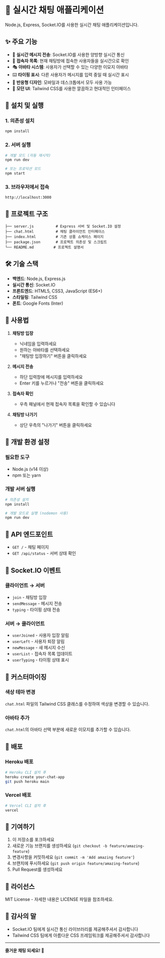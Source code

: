 # 💬 실시간 채팅 애플리케이션

Node.js, Express, Socket.IO를 사용한 실시간 채팅 애플리케이션입니다.

## ✨ 주요 기능

- 🔄 **실시간 메시지 전송**: Socket.IO를 사용한 양방향 실시간 통신
- 👥 **접속자 목록**: 현재 채팅방에 접속한 사용자들을 실시간으로 확인
- 🎭 **아바타 시스템**: 사용자가 선택할 수 있는 다양한 이모지 아바타
- ⌨️ **타이핑 표시**: 다른 사용자가 메시지를 입력 중일 때 실시간 표시
- 📱 **반응형 디자인**: 모바일과 데스크톱에서 모두 사용 가능
- 🎨 **모던 UI**: Tailwind CSS를 사용한 깔끔하고 현대적인 인터페이스

## 🚀 설치 및 실행

### 1. 의존성 설치
```bash
npm install
```

### 2. 서버 실행
```bash
# 개발 모드 (자동 재시작)
npm run dev

# 또는 프로덕션 모드
npm start
```

### 3. 브라우저에서 접속
```
http://localhost:3000
```

## 📁 프로젝트 구조

```
├── server.js          # Express 서버 및 Socket.IO 설정
├── chat.html          # 채팅 클라이언트 인터페이스
├── index.html         # 기존 상품 쇼케이스 페이지
├── package.json       # 프로젝트 의존성 및 스크립트
└── README.md         # 프로젝트 설명서
```

## 🛠️ 기술 스택

- **백엔드**: Node.js, Express.js
- **실시간 통신**: Socket.IO
- **프론트엔드**: HTML5, CSS3, JavaScript (ES6+)
- **스타일링**: Tailwind CSS
- **폰트**: Google Fonts (Inter)

## 🎯 사용법

1. **채팅방 입장**
   - 닉네임을 입력하세요
   - 원하는 아바타를 선택하세요
   - "채팅방 입장하기" 버튼을 클릭하세요

2. **메시지 전송**
   - 하단 입력창에 메시지를 입력하세요
   - Enter 키를 누르거나 "전송" 버튼을 클릭하세요

3. **접속자 확인**
   - 우측 패널에서 현재 접속자 목록을 확인할 수 있습니다

4. **채팅방 나가기**
   - 상단 우측의 "나가기" 버튼을 클릭하세요

## 🔧 개발 환경 설정

### 필요한 도구
- Node.js (v14 이상)
- npm 또는 yarn

### 개발 서버 실행
```bash
# 의존성 설치
npm install

# 개발 모드로 실행 (nodemon 사용)
npm run dev
```

## 📝 API 엔드포인트

- `GET /` - 채팅 페이지
- `GET /api/status` - 서버 상태 확인

## 🔌 Socket.IO 이벤트

### 클라이언트 → 서버
- `join` - 채팅방 입장
- `sendMessage` - 메시지 전송
- `typing` - 타이핑 상태 전송

### 서버 → 클라이언트
- `userJoined` - 사용자 입장 알림
- `userLeft` - 사용자 퇴장 알림
- `newMessage` - 새 메시지 수신
- `userList` - 접속자 목록 업데이트
- `userTyping` - 타이핑 상태 표시

## 🎨 커스터마이징

### 색상 테마 변경
`chat.html` 파일의 Tailwind CSS 클래스를 수정하여 색상을 변경할 수 있습니다.

### 아바타 추가
`chat.html`의 아바타 선택 부분에 새로운 이모지를 추가할 수 있습니다.

## 📱 배포

### Heroku 배포
```bash
# Heroku CLI 설치 후
heroku create your-chat-app
git push heroku main
```

### Vercel 배포
```bash
# Vercel CLI 설치 후
vercel
```

## 🤝 기여하기

1. 이 저장소를 포크하세요
2. 새로운 기능 브랜치를 생성하세요 (`git checkout -b feature/amazing-feature`)
3. 변경사항을 커밋하세요 (`git commit -m 'Add amazing feature'`)
4. 브랜치에 푸시하세요 (`git push origin feature/amazing-feature`)
5. Pull Request를 생성하세요

## 📄 라이선스

MIT License - 자세한 내용은 LICENSE 파일을 참조하세요.

## 🙏 감사의 말

- Socket.IO 팀에게 실시간 통신 라이브러리를 제공해주셔서 감사합니다
- Tailwind CSS 팀에게 아름다운 CSS 프레임워크를 제공해주셔서 감사합니다

---

**즐거운 채팅 되세요! 🎉**